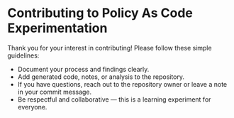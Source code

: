 # Contributing to Policy As Code Experimentation

Thank you for your interest in contributing! Please follow these simple guidelines:

- Document your process and findings clearly.
- Add generated code, notes, or analysis to the repository.
- If you have questions, reach out to the repository owner or leave a note in your commit message.
- Be respectful and collaborative — this is a learning experiment for everyone.
